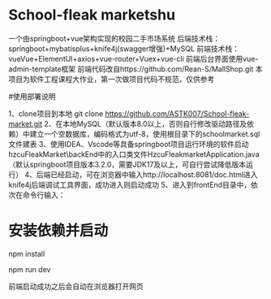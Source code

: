 # School-fleak marketshu
一个由springboot+vue架构实现的校园二手市场系统
后端技术栈：springboot+mybatisplus+knife4j(swagger增强)+MySQL
前端技术栈：vueVue+ElementUI+axios+vue-router+Vuex+vue-cli
前端后台界面使用vue-admin-template框架
前端代码改自https://github.com/Rean-S/MallShop.git
本项目为软件工程课程大作业，第一次做项目代码不规范，仅供参考

#使用部署说明

1、clone项目到本地 git clone https://github.com/ASTK007/School-fleak-market.git
2、在本地MySQL（默认版本8.0以上，否则自行修改驱动路径及依赖）中建立一个空数据库，编码格式为utf-8，使用根目录下的schoolmarket.sql文件建表
3、使用IDEA、Vscode等具备springboot项目运行环境的软件启动hzcuFleakMarket\backEnd中的入口类文件HzcuFleakmarketApplication.java（默认springboot项目版本3.2.0，需要JDK17及以上，可自行尝试降低版本运行）
4、后端已经启动，可在浏览器中输入http://localhost:8081/doc.html进入knife4j后端调试工具界面，成功进入则启动成功
5、进入到frontEnd目录中，依次在命令行输入：
# 安装依赖并启动
npm install

npm run dev

前端启动成功之后会自动在浏览器打开网页
